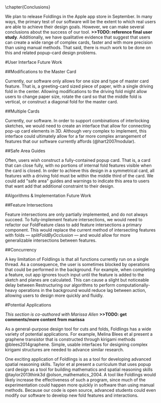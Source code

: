 \chapter{Conclusions}

We plan to release Foldlings in the Apple app store in September.  In many ways, the primary test of our software will be the extent to which real users are able to achieve their design goals.  However, we can make several conclusions about the success of our tool.  **>>TODO: reference final user study**.  Additionally, we have qualitative evidence that suggest that users can create a wide range of complex cards, faster and with more precision than using manual methods.  That said, there is much work to be done on this and related popup-card design problems.

#User Interface Future Work

##Modifications to the Master Card

Currently, our software only allows for one size and type of master card feature.  That is, a greeting-card sized piece of paper, with a single driving fold in the center.  Allowing modifications to the driving fold might allow users to change paper size, rotate the card so that the middle fold is vertical, or construct a diagonal fold for the master card.

##Multiple Cards

Currently, our software.  In order to support combinations of interlocking sketches, we would need to create an interface that allow for connecting pop-up card elements in 3D.  Although very complex to implement, this interface could ultimately allow for a far more complex arrangement of features that our software currently affords (@hart2007modular).

##Safe Area Guides

Often, users wish construct a fully-contained popup card.  That is, a card that can close fully, with no portions of internal fold features visible when the card is closed.  In order to achieve this design in a symmetrical card, all features with a driving fold must be within the middle third of the card.  We could add "safe area" guides and warnings to indicate this area to users that want add that additional constraint to their design.

#Algorithms & Implementation Future Work

##Feature Intersections

Feature intersections are only partially implemented, and do not always succeed.  To fully-implement feature intersections, we would need to refactor our FoldFeature class to add feature intersections a primary component.  This would replace the current method of intersecting features with folds — _splitFoldByOcclusion_ — and would allow for more generalizable intersections between features.

##Concurrency

A key limitation of Foldlings is that all functions currently run on a single thread.  As a consequence, the user is sometimes blocked by operations that could be performed in the background.  For example, when completing a feature, out app ignores touch input until the feature is added to the sketch and planes are calculated.  This can cause a slight but noticeable delay between  Restructuring our algorithms to perform computationally-heavy operations in the background would reduce lag between action, allowing users to design more quickly and fluidly.

#Potential Applications

_This section is co-authored with Marissa Allen_  **>>TODO: get comments/more content from marissa**

As a general-purpose design tool for cuts and folds, Foldlings has a wide variety of potential applications.
For example, Melina Blees et al present a graphene transistor that is constructed through kirigami methods @blees2014graphene.  Simple, usable interfaces for designing complex kirigami structures are needed to advance similar research.
 
One exciting application of Foldlings is as a tool for developing advanced spatial reasoning skills.  Taylor et al present a curriculum that uses popup card design as a tool for building mathematics and spatial reasoning skills @taylor2013think3d @olson_mathematics_2004.  A tool like Foldlings would likely increase the effectiveness of such a program, since much of the experimentation could happen more quickly in software than using manual methods.  Because our code is open source, advanced students could even modify our software to develop new fold features and interactions.
